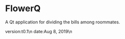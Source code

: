 # FlowerQ
A Qt application for dividing the bills among roommates. 

version:t0.1\n
date:Aug 8, 2019\n
